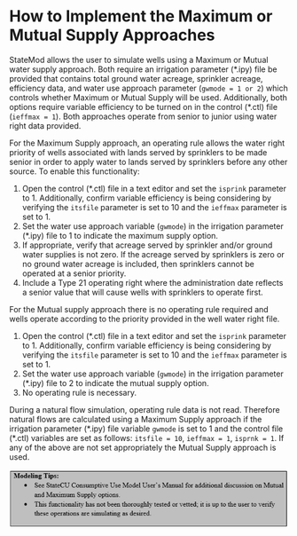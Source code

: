 # How to Implement the Maximum or Mutual Supply Approaches #

StateMod allows the user to simulate wells using a Maximum or Mutual water supply 
approach. Both require an irrigation parameter (\*.ipy) file be provided that contains 
total ground water acreage, sprinkler acreage, efficiency data, and water use approach 
parameter (`gwmode = 1 or 2`) which controls whether Maximum or Mutual Supply will be 
used. Additionally, both options require variable efficiency to be turned on in the 
control (\*.ctl) file (`ieffmax = 1`). Both approaches operate from senior to junior using 
water right data provided. 

For the Maximum Supply approach, an operating rule allows the water right priority 
of wells associated with lands served by sprinklers to be made senior in order to 
apply water to lands served by sprinklers before any other source. To enable this 
functionality:

1.	Open the control (\*.ctl) file in a text editor and set the `isprink` parameter to 1. 
Additionally, confirm variable efficiency is being considering by verifying the `itsfile` 
parameter is set to 10 and the `ieffmax` parameter is set to 1.
2.	Set the water use approach variable (`gwmode`) in the irrigation parameter (\*.ipy) 
file to 1 to indicate the maximum supply option.
3.	If appropriate, verify that acreage served by sprinkler and/or ground water supplies 
is not zero. If the acreage served by sprinklers is zero or no ground water acreage is 
included, then sprinklers cannot be operated at a senior priority.
4.	Include a Type 21 operating right where the administration date reflects a senior 
value that will cause wells with sprinklers to operate first.

For the Mutual supply approach there is no operating rule required and wells operate 
according to the priority provided in the well water right file. 

1.	Open the control (\*.ctl) file in a text editor and set the `isprink` parameter 
to 1. Additionally, confirm variable efficiency is being considering by verifying the 
`itsfile` parameter is set to 10 and the `ieffmax` parameter is set to 1.
2.	Set the water use approach variable (`gwmode`) in the irrigation parameter (\*.ipy) 
file to 2 to indicate the mutual supply option.
3.	No operating rule is necessary.

During a natural flow simulation, operating rule data is not read. Therefore natural 
flows are calculated using a Maximum Supply approach if the irrigation parameter (\*.ipy) 
file variable `gwmode` is set to 1 and the control file (\*.ctl) variables are set as 
follows: `itsfile = 10`, `ieffmax = 1`, `isprnk = 1`. If any of the above are not set 
appropriately the Mutual Supply approach is used.  

<a name="modelingtip9"></a>
![modelingtip9](modelingtip9.PNG)